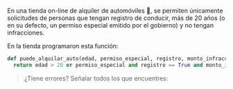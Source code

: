 En una tienda on-line de alquiler de automóviles :red_car:, se permiten únicamente solicitudes de personas que tengan registro de conducir, más de 20 años (o en su defecto, un permiso especial emitido por el gobierno) y no tengan infracciones. 

En la tienda programaron esta función:

```python
def puede_alquilar_auto(edad, permiso_especial, registro, monto_infracciones):
  return edad > 20 or permiso_especial and registro == True and monto_infracciones == 0
```

> ¿Tiene errores? Señalar todos los que encuentres:
